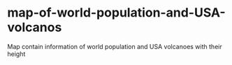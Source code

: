 # map-of-world-population-and-USA-volcanos
Map contain information of world population and USA volcanoes with their height 
